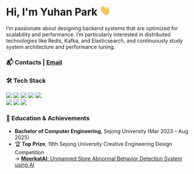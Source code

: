 <h1>Hi, I'm Yuhan Park <img  src="https://raw.githubusercontent.com/ABSphreak/ABSphreak/master/gifs/Hi.gif" width="30px"></h1>
I’m passionate about designing backend systems that are optimized for scalability and performance. I’m particularly interested in distributed technologies like Redis, Kafka, and Elasticsearch, and continuously study system architecture and performance tuning.

### 📬 Contacts | [Email](mailto:yuhn1011@naver.com) 

### 🛠️ Tech Stack

<div align=leftr> 
  <img src="https://img.shields.io/badge/java-007396?style=for-the-badge&logo=java&logoColor=white"> 
  <img src="https://img.shields.io/badge/spring-6DB33F?style=for-the-badge&logo=spring&logoColor=white">
  <img src="https://img.shields.io/badge/springboot-6DB33F?style=for-the-badge&logo=springboot&logoColor=white">
  <img src="https://img.shields.io/badge/mysql-4479A1?style=for-the-badge&logo=mysql&logoColor=white">
  <img src="https://img.shields.io/badge/AWS-232F3E?style=for-the-badge&logo=amazonaws&logoColor=white">
  <br>
  <img src="https://img.shields.io/badge/github-181717?style=for-the-badge&logo=github&logoColor=white">
  <img src="https://img.shields.io/badge/git-F05032?style=for-the-badge&logo=git&logoColor=white">
  <img src="https://img.shields.io/badge/jirasoftware-0052CC?style=for-the-badge&logo=jirasoftware&logoColor=white">
</div>

### 🌱 Education & Achievements

- **Bachelor of Computer Engineering**, Sejong University (Mar 2023 – Aug 2025)
- 🏆 **Top Prize**, 19th Sejong University Creative Engineering Design Competition  
  → [**MeerkatAI**: Unmanned Store Abnormal Behavior Detection System using AI](https://github.com/Capstone-project-team7)
